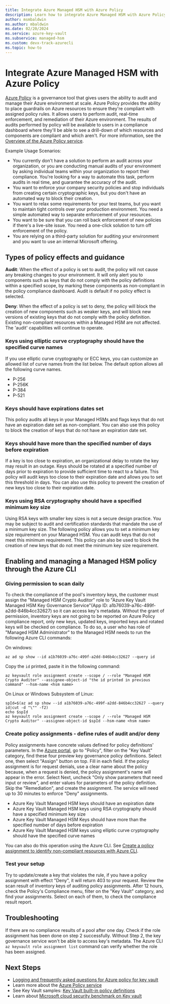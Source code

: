 ```yaml
---
title: Integrate Azure Managed HSM with Azure Policy
description: Learn how to integrate Azure Managed HSM with Azure Policy
author: msmbaldwin
ms.author: mbaldwin
ms.date: 02/20/2024
ms.service: azure-key-vault
ms.subservice: managed-hsm
ms.custom: devx-track-azurecli
ms.topic: how-to
---
```


# Integrate Azure Managed HSM with Azure Policy

[Azure Policy](/azure/governance/policy/) is a governance tool that gives users the ability to audit and manage their Azure environment at scale. Azure Policy provides the ability to place guardrails on Azure resources to ensure they're compliant with assigned policy rules. It allows users to perform audit, real-time enforcement, and remediation of their Azure environment. The results of audits performed by policy will be available to users in a compliance dashboard where they'll be able to see a drill-down of which resources and components are compliant and which aren't.  For more information, see the [Overview of the Azure Policy service](/azure/governance/policy/overview).

Example Usage Scenarios:

- You currently don't have a solution to perform an audit across your organization, or you are conducting manual audits of your environment by asking individual teams within your organization to report their compliance. You're looking for a way to automate this task, perform audits in real time, and guarantee the accuracy of the audit.
- You want to enforce your company security policies and stop individuals from creating certain cryptographic keys, but you don't have an automated way to block their creation.
- You want to relax some requirements for your test teams, but you want to maintain tight controls over your production environment. You need a simple automated way to separate enforcement of your resources.
- You want to be sure that you can roll back enforcement of new policies if there's a live-site issue. You need a one-click solution to turn off enforcement of the policy.
- You are relying on a third-party solution for auditing your environment and you want to use an internal Microsoft offering.

## Types of policy effects and guidance

**Audit**: When the effect of a policy is set to audit, the policy will not cause any breaking changes to your environment. It will only alert you to components such as keys that do not comply with the policy definitions within a specified scope, by marking these components as non-compliant in the policy compliance dashboard. Audit is default if no policy effect is selected.

**Deny**: When the effect of a policy is set to deny, the policy will block the creation of new components such as weaker keys, and will block new versions of existing keys that do not comply with the policy definition. Existing non-compliant resources within a Managed HSM are not affected. The 'audit' capabilities will continue to operate.

### Keys using elliptic curve cryptography should have the specified curve names 

If you use elliptic curve cryptography or ECC keys, you can customize an allowed list of curve names from the list below. The default option allows all the following curve names.

- P-256
- P-256K
- P-384
- P-521

### Keys should have expirations dates set

This policy audits all keys in your Managed HSMs and flags keys that do not have an expiration date set as non-compliant. You can also use this policy to block the creation of keys that do not have an expiration date set.

### Keys should have more than the specified number of days before expiration

If a key is too close to expiration, an organizational delay to rotate the key may result in an outage. Keys should be rotated at a specified number of days prior to expiration to provide sufficient time to react to a failure. This policy will audit keys too close to their expiration date and allows you to set this threshold in days. You can also use this policy to prevent the creation of new keys too close to their expiration date.

### Keys using RSA cryptography should have a specified minimum key size

Using RSA keys with smaller key sizes is not a secure design practice. You may be subject to audit and certification standards that mandate the use of a minimum key size. The following policy allows you to set a minimum key size requirement on your Managed HSM. You can audit keys that do not meet this minimum requirement. This policy can also be used to block the creation of new keys that do not meet the minimum key size requirement.

## Enabling and managing a Managed HSM policy through the Azure CLI

### Giving permission to scan daily

To check the compliance of the pool's inventory keys, the customer must assign the "Managed HSM Crypto Auditor" role to "Azure Key Vault Managed HSM Key Governance Service"(App ID: a1b76039-a76c-499f-a2dd-846b4cc32627) so it can access key's metadata. Without the grant of permission, inventory keys are not going to be reported on Azure Policy compliance report, only new keys, updated keys, imported keys and rotated keys will be checked on compliance. To do so, a user who has role of "Managed HSM Administrator" to the Managed HSM needs to run the following Azure CLI commands:

On windows:

```azurecli-interactive
az ad sp show --id a1b76039-a76c-499f-a2dd-846b4cc32627 --query id
```

Copy the `id` printed, paste it in the following command:

```azurecli-interactive
az keyvault role assignment create --scope / --role "Managed HSM Crypto Auditor" --assignee-object-id "the id printed in previous command" --hsm-name <hsm name>
```

On Linux or Windows Subsystem of Linux:

```azurecli-interactive
spId=$(az ad sp show --id a1b76039-a76c-499f-a2dd-846b4cc32627 --query id|cut -d "\"" -f2)
echo $spId
az keyvault role assignment create --scope / --role "Managed HSM Crypto Auditor" --assignee-object-id $spId --hsm-name <hsm name>
```

### Create policy assignments - define rules of audit and/or deny

Policy assignments have concrete values defined for policy definitions' parameters. In the [Azure portal](https://portal.azure.com/?Microsoft_Azure_ManagedHSM_assettypeoptions=%7B%22ManagedHSM%22:%7B%22options%22:%22%22%7D%7D&Microsoft_Azure_ManagedHSM=true&feature.canmodifyextensions=true}), go to "Policy", filter on the "Key Vault" category, find these four preview key governance policy definitions. Select one, then select "Assign" button on top. Fill in each field. If the policy assignment is for request denials, use a clear name about the policy because, when a request is denied, the policy assignment's name will appear in the error. Select Next, uncheck "Only show parameters that need input or review", and enter values for parameters of the policy definition. Skip the "Remediation", and create the assignment. The service will need up to 30 minutes to enforce "Deny" assignments.

- Azure Key Vault Managed HSM keys should have an expiration date
- Azure Key Vault Managed HSM keys using RSA cryptography should have a specified minimum key size
- Azure Key Vault Managed HSM Keys should have more than the specified number of days before expiration
- Azure Key Vault Managed HSM keys using elliptic curve cryptography should have the specified curve names

You can also do this operation using the Azure CLI. See [Create a policy assignment to identify non-compliant resources with Azure CLI](/azure/governance/policy/assign-policy-azurecli).

### Test your setup

Try to update/create a key that violates the rule, if you have a policy assignment with effect "Deny", it will return 403 to your request.
Review the scan result of inventory keys of auditing policy assignments. After 12 hours, check the Policy's Compliance menu, filter on the "Key Vault" category, and find your assignments. Select on each of them, to check the compliance result report.

## Troubleshooting
  
If there are no compliance results of a pool after one day. Check if the role assignment has been done on step 2 successfully. Without Step 2, the key governance service won't be able to access key's metadata. The Azure CLI `az keyvault role assignment list` command can verify whether the role has been assigned.

## Next Steps

- [Logging and frequently asked questions for Azure policy for key vault](../general/troubleshoot-azure-policy-for-key-vault.md)
- Learn more about the [Azure Policy service](/azure/governance/policy/overview)
- See Key Vault samples: [Key Vault built-in policy definitions](/azure/governance/policy/samples/built-in-policies#key-vault)
- Learn about [Microsoft cloud security benchmark on Key vault](/security/benchmark/azure/baselines/key-vault-security-baseline)
